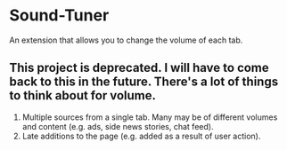 # Sound-Tuner
An extension that allows you to change the volume of each tab.

## This project is deprecated. I will have to come back to this in the future. There's a lot of things to think about for volume.

1. Multiple sources from a single tab. Many may be of different volumes and content (e.g. ads, side news stories, chat feed).
2. Late additions to the page (e.g. added as a result of user action).
